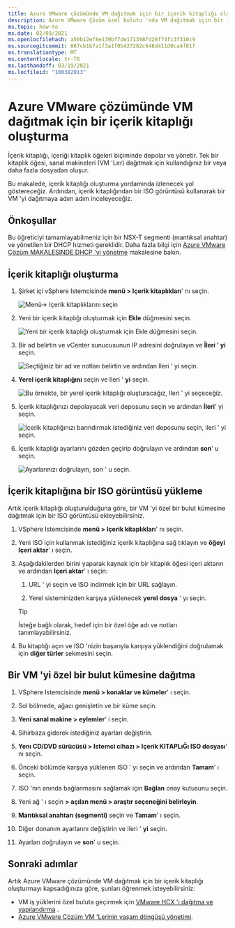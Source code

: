 ```yaml
---
title: Azure VMware çözümünde VM dağıtmak için bir içerik kitaplığı oluşturma
description: Azure VMware Çözüm özel bulutu 'nda VM dağıtmak için bir içerik kitaplığı oluşturun.
ms.topic: how-to
ms.date: 02/03/2021
ms.openlocfilehash: a50b12ef8e139bf7de171398fd28f74fc3f310c9
ms.sourcegitcommit: 867cb1b7a1f3a1f0b427282c648d411d0ca4f81f
ms.translationtype: MT
ms.contentlocale: tr-TR
ms.lasthandoff: 03/19/2021
ms.locfileid: "100382013"
---
```

# <a name="create-a-content-library-to-deploy-vms-in-azure-vmware-solution"></a>Azure VMware çözümünde VM dağıtmak için bir içerik kitaplığı oluşturma

İçerik kitaplığı, içeriği kitaplık öğeleri biçiminde depolar ve yönetir. Tek bir kitaplık öğesi, sanal makineleri (VM 'Ler) dağıtmak için kullandığınız bir veya daha fazla dosyadan oluşur. 

Bu makalede, içerik kitaplığı oluşturma yordamında izlenecek yol göstereceğiz.  Ardından, içerik kitaplığından bir ISO görüntüsü kullanarak bir VM 'yi dağıtmaya adım adım inceleyeceğiz.

## <a name="prerequisites"></a>Önkoşullar

Bu öğreticiyi tamamlayabilmeniz için bir NSX-T segmenti (mantıksal anahtar) ve yönetilen bir DHCP hizmeti gereklidir.  Daha fazla bilgi için [Azure VMware Çözüm MAKALESINDE DHCP 'yi yönetme](manage-dhcp.md) makalesine bakın.

## <a name="create-a-content-library"></a>İçerik kitaplığı oluşturma

1. Şirket içi vSphere Istemcisinde **menü > Içerik kitaplıkları**' nı seçin.

   ![Menü-> Içerik kitaplıklarını seçin](./media/content-library/vsphere-menu-content-libraries.png)

1. Yeni bir içerik kitaplığı oluşturmak için **Ekle** düğmesini seçin.

   ![Yeni bir içerik kitaplığı oluşturmak için Ekle düğmesini seçin.](./media/content-library/create-new-content-library.png)

1. Bir ad belirtin ve vCenter sunucusunun IP adresini doğrulayın ve **İleri ' yi** seçin.

   ![Seçtiğiniz bir ad ve notları belirtin ve ardından Ileri ' yi seçin.](./media/content-library/new-content-library-step1.png)

1. **Yerel içerik kitaplığını** seçin ve Ileri ' **yi** seçin.

   ![Bu örnekte, bir yerel içerik kitaplığı oluşturacağız, Ileri ' yi seçeceğiz.](./media/content-library/new-content-library-step2.png)

1. İçerik kitaplığınızı depolayacak veri deposunu seçin ve ardından **İleri**' yi seçin.

   ![İçerik kitaplığınızı barındırmak istediğiniz veri deposunu seçin, ileri ' yi seçin.](./media/content-library/new-content-library-step3.png)

1. İçerik kitaplığı ayarlarını gözden geçirip doğrulayın ve ardından **son**' u seçin.

   ![Ayarlarınızı doğrulayın, son ' u seçin.](./media/content-library/new-content-library-step4.png)

## <a name="upload-an-iso-image-to-the-content-library"></a>İçerik kitaplığına bir ISO görüntüsü yükleme

Artık içerik kitaplığı oluşturulduğuna göre, bir VM 'yi özel bir bulut kümesine dağıtmak için bir ISO görüntüsü ekleyebilirsiniz. 

1. VSphere Istemcisinde **menü > Içerik kitaplıkları**' nı seçin.

1. Yeni ISO için kullanmak istediğiniz içerik kitaplığına sağ tıklayın ve **öğeyi Içeri aktar**' ı seçin.

1. Aşağıdakilerden birini yaparak kaynak için bir kitaplık öğesi içeri aktarın ve ardından **Içeri aktar**' ı seçin:
   1. URL ' yi seçin ve ISO indirmek için bir URL sağlayın.

   1. Yerel sisteminizden karşıya yüklenecek **yerel dosya** ' yı seçin.

   > [!TIP]
   > İsteğe bağlı olarak, hedef için bir özel öğe adı ve notları tanımlayabilirsiniz.

1. Bu kitaplığı açın ve ISO 'nizin başarıyla karşıya yüklendiğini doğrulamak için **diğer türler** sekmesini seçin.


## <a name="deploy-a-vm-to-a-private-cloud-cluster"></a>Bir VM 'yi özel bir bulut kümesine dağıtma

1. VSphere Istemcisinde **menü > konaklar ve kümeler**' ı seçin.

1. Sol bölmede, ağacı genişletin ve bir küme seçin.

1. **Yeni sanal makine > eylemler**' i seçin.

1. Sihirbaza giderek istediğiniz ayarları değiştirin.

1. **Yenı CD/DVD sürücüsü > Istemci cihazı > Içerik KITAPLıĞı ISO dosyası**' nı seçin.

1. Önceki bölümde karşıya yüklenen ISO ' yı seçin ve ardından **Tamam**' ı seçin.

1. ISO 'nın anında bağlanmasını sağlamak için **Bağlan** onay kutusunu seçin.

1. Yeni ağ ' ı seçin **> açılan menü > araştır seçeneğini belirleyin**.

1. **Mantıksal anahtarı (segmenti)** seçin ve **Tamam**' ı seçin.

1. Diğer donanım ayarlarını değiştirin ve Ileri ' **yi** seçin.

1. Ayarları doğrulayın ve **son**' u seçin.


## <a name="next-steps"></a>Sonraki adımlar

Artık Azure VMware çözümünde VM dağıtmak için bir içerik kitaplığı oluşturmayı kapsadığınıza göre, şunları öğrenmek isteyebilirsiniz:

- VM iş yüklerini özel buluta geçirmek için [VMware HCX 'ı dağıtma ve yapılandırma](tutorial-deploy-vmware-hcx.md) .
- [Azure VMware Çözüm VM 'Lerinin yaşam döngüsü yönetimi](lifecycle-management-of-azure-vmware-solution-vms.md).

<!-- LINKS - external-->

<!-- LINKS - internal -->
